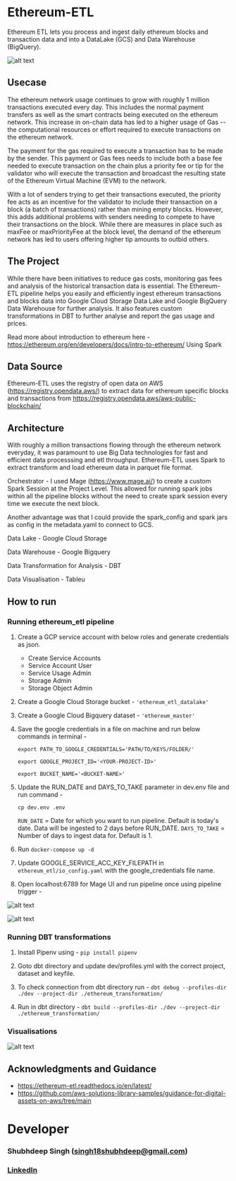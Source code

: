 # Ethereum-ETL
Ethereum ETL lets you process and ingest daily ethereum blocks and transaction data and into a DataLake (GCS) and Data Warehouse (BigQuery).

![alt text](https://github.com/Shubh18s/ethereum-etl/blob/main/images/ethereum_etl_infra.jpg)

## Usecase
The ethereum network usage continues to grow with roughly 1 million transactions executed every day. This includes the normal payment transfers as well as the smart contracts being executed on the ethereum network. This increase in on-chain data has led to a higher usage of Gas -- the computational resources or effort required to execute transactions on the ethereum network.

The payment for the gas required to execute a transaction has to be made by the sender. This payment or Gas fees needs to include both a base fee needed to execute transaction on the chain plus a priority fee or tip for the validator who will execute the transaction and broadcast the resulting state of the Ethereum Virtual Machine (EVM) to the network.

With a lot of senders trying to get their transactions executed, the priority fee acts as an incentive for the validator to include their transaction on a block (a batch of transactions) rather than mining empty blocks.
However, this adds additional problems with senders needing to compete to have their transactions on the block. While there are measures in place such as maxFee or maxPriorityFee at the block level, the demand of the ethereum network has led to users offering higher tip amounts to outbid others.

## The Project
While there have been initiatives to reduce gas costs, monitoring gas fees and analysis of the historical transaction data is essential. The Ethereum-ETL pipeline helps you easily and efficiently ingest ethereum transactions and blocks data into Google Cloud Storage Data Lake and Google BigQuery Data Warehouse for further analysis. It also features custom transformations in DBT to further analyse and report the gas usage and prices.
<!-- 
Tools such as Etherscan and other Gas Estimators have been in market to guide users on average Gas prices.  -->

Read more about introduction to ethereum here - https://ethereum.org/en/developers/docs/intro-to-ethereum/
Using Spark

## Data Source
Ethereum-ETL uses the registry of open data on AWS (https://registry.opendata.aws/) to extract data for ethereum specific blocks and transactions from https://registry.opendata.aws/aws-public-blockchain/


## Architecture

With roughly a million transactions flowing through the ethereum network everyday, it was paramount to use Big Data technologies for fast and efficient data processsing and etl throughput. Ethereum-ETL uses Spark to extract transform and load ethereum data in parquet file format.

Orchestrator - I used Mage (https://www.mage.ai/) to create a custom Spark Session at the Project Level. This allowed for running spark jobs within all the pipeline blocks without the need to create spark session every time we execute the next block.

Another advantage was that I could provide the spark_config and spark jars as config in the metadata.yaml to connect to GCS.

Data Lake - Google Cloud Storage

Data Warehouse - Google Bigquery

Data Transformation for Analysis - DBT

Data Visualisation - Tableu

## How to run

### Running ethereum_etl pipeline
1. Create a GCP service account with below roles and generate credentials as json.
    - Create Service Accounts
    - Service Account User
    - Service Usage Admin
    - Storage Admin
    - Storage Object Admin

2. Create a Google Cloud Storage bucket - ```'ethereum_etl_datalake'```

3. Create a Google Cloud Bigquery dataset - ```'ethereum_master'```

4. Save the google credentials in a file on machine and run below commands in terminal - 

    ```export PATH_TO_GOOGLE_CREDENTIALS='PATH/TO/KEYS/FOLDER/'```

    ```export GOOGLE_PROJECT_ID='<YOUR-PROJECT-ID>'```

    ```export BUCKET_NAME='<BUCKET-NAME>'```

5. Update the RUN_DATE and DAYS_TO_TAKE parameter in dev.env file and run command - 

    ```cp dev.env .env```

    ```RUN_DATE``` = Date for which you want to run pipeline. Default is today's date. Data will be ingested to 2 days before RUN_DATE.
    ```DAYS_TO_TAKE``` = Number of days to ingest data for. Default is 1.

6. Run ```docker-compose up -d```

7. Update GOOGLE_SERVICE_ACC_KEY_FILEPATH in ```ethereum_etl/io_config.yaml``` with the google_credentials file name.

8. Open localhost:6789 for Mage UI and run pipeline once using pipeline trigger -

![alt text](https://github.com/Shubh18s/ethereum-etl/blob/main/images/pipeline_trigger.png)

![alt text](https://github.com/Shubh18s/ethereum-etl/blob/main/images/mage_pipeline.png)

### Running DBT transformations

1. Install Pipenv using -
    ```pip install pipenv```

2. Goto dbt directory and update dev/profiles.yml with the correct project, dataset and keyfile.

3. To check connection from dbt directory run -
    ```dbt debug --profiles-dir ./dev --project-dir ./ethereum_transformation/```

4. Run in dbt directory -
    ```dbt build --profiles-dir ./dev --project-dir ./ethereum_transformation/```

### Visualisations

![alt text](https://github.com/Shubh18s/ethereum-etl/blob/main/images/visualizations_tableau.png)

<!-- ## Next steps
DataProc
Deployment to Cloud Run -->

## Acknowledgments and Guidance

- https://ethereum-etl.readthedocs.io/en/latest/
- https://github.com/aws-solutions-library-samples/guidance-for-digital-assets-on-aws/tree/main


# Developer

### Shubhdeep Singh (singh18shubhdeep@gmail.com)
### [LinkedIn](https://www.linkedin.com/in/shubh18s/)
